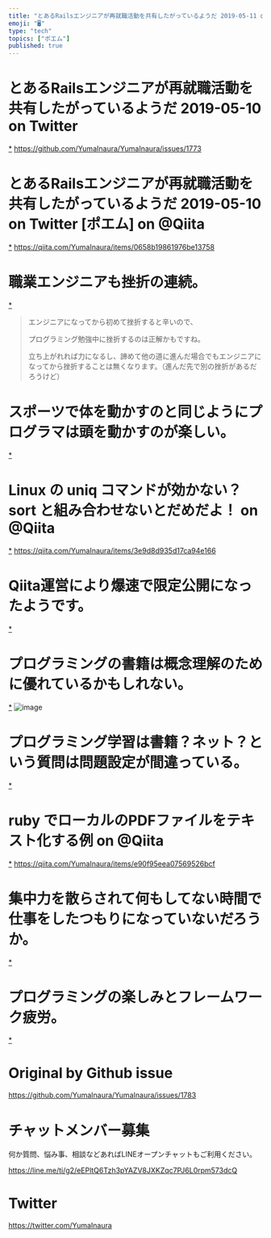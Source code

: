```yaml
---
title: "とあるRailsエンジニアが再就職活動を共有したがっているようだ 2019-05-11 on Twitter"
emoji: "🖥"
type: "tech"
topics: ["ポエム"]
published: true
---
```


# とあるRailsエンジニアが再就職活動を共有したがっているようだ 2019-05-10 on Twitter
 [*](https://twitter.com/YumaInaura/status/1126869789467652098")
<https://github.com/YumaInaura/YumaInaura/issues/1773>
# とあるRailsエンジニアが再就職活動を共有したがっているようだ 2019-05-10 on Twitter [ポエム] on @Qiita
 [*](https://twitter.com/YumaInaura/status/1126883416262057985")
<https://qiita.com/YumaInaura/items/0658b19861976be13758>
# 職業エンジニアも挫折の連続。

 [*](https://twitter.com/YumaInaura/status/1127018283935227904")

>エンジニアになってから初めて挫折すると辛いので、
>
>プログラミング勉強中に挫折するのは正解かもですね。
>
>立ち上がれれば力になるし、諦めて他の道に進んだ場合でもエンジニアになってから挫折することは無くなります。（進んだ先で別の挫折があるだろうけど）
# スポーツで体を動かすのと同じようにプログラマは頭を動かすのが楽しい。

 [*](https://twitter.com/YumaInaura/status/1127021447325503489")

# Linux の uniq コマンドが効かない？ sort と組み合わせないとだめだよ！ on @Qiita
 [*](https://twitter.com/YumaInaura/status/1127034580282642434")
<https://qiita.com/YumaInaura/items/3e9d8d935d17ca94e166>
# Qiita運営により爆速で限定公開になったようです。

 [*](https://twitter.com/YumaInaura/status/1127044434497900544")

# プログラミングの書籍は概念理解のために優れているかもしれない。

 [*](https://twitter.com/YumaInaura/status/1127090641874251776")
![image](https://pbs.twimg.com/media/D6Q69kQV4AEwz7K.jpg)

# プログラミング学習は書籍？ネット？という質問は問題設定が間違っている。

 [*](https://twitter.com/YumaInaura/status/1127093880501850113")

# ruby でローカルのPDFファイルをテキスト化する例 on @Qiita
 [*](https://twitter.com/YumaInaura/status/1127101851755659264")
<https://qiita.com/YumaInaura/items/e90f95eea07569526bcf>
# 集中力を散らされて何もしてない時間で仕事をしたつもりになっていないだろうか。

 [*](https://twitter.com/YumaInaura/status/1127123936339095552")

# プログラミングの楽しみとフレームワーク疲労。

 [*](https://twitter.com/YumaInaura/status/1127127420480380929")




# Original by Github issue

https://github.com/YumaInaura/YumaInaura/issues/1783








<!-- Update From Qiita API -->

# チャットメンバー募集


何か質問、悩み事、相談などあればLINEオープンチャットもご利用ください。

https://line.me/ti/g2/eEPltQ6Tzh3pYAZV8JXKZqc7PJ6L0rpm573dcQ





# Twitter


https://twitter.com/YumaInaura


<!-- Update From Qiita API -->


